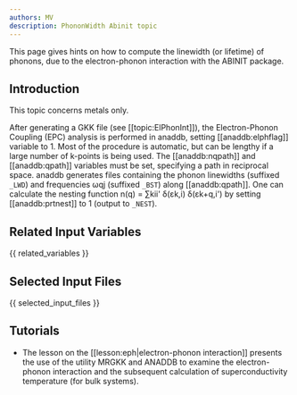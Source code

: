 ```yaml
---
authors: MV
description: PhononWidth Abinit topic
---
```


This page gives hints on how to compute the linewidth (or lifetime) of phonons, due to the electron-phonon
interaction with the ABINIT package.

## Introduction

This topic concerns metals only.

After generating a GKK file (see [[topic:ElPhonInt]]), the Electron-Phonon
Coupling (EPC) analysis is performed in anaddb, setting [[anaddb:elphflag]]
variable to 1. Most of the procedure is automatic, but can be lengthy if a
large number of k-points is being used. The [[anaddb:nqpath]] and
[[anaddb:qpath]] variables must be set, specifying a path in reciprocal space.
anaddb generates files containing the phonon linewidths (suffixed `_LWD`) and
frequencies ωqj (suffixed `_BST`) along [[anaddb:qpath]]. One can calculate the
nesting function n(q) = ∑kii' δ(εk,i) δ(εk+q,i') by setting [[anaddb:prtnest]]
to 1 (output to `_NEST`).


## Related Input Variables

{{ related_variables }}

## Selected Input Files

{{ selected_input_files }}

## Tutorials

* The lesson on the [[lesson:eph|electron-phonon interaction]] presents the use of the utility MRGKK and ANADDB to examine the electron-phonon interaction and the subsequent calculation of superconductivity temperature (for bulk systems).

